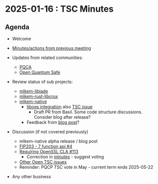 # 2025-01-16 :  TSC Minutes

## Agenda

* Welcome

* [Minutes/actions from previous meeting](https://github.com/pq-code-package/tsc/pull/124/files)

* Updates from related communities:
  * [PQCA](https://github.com/PQCA)
  * [Open Quantum Safe](https://github.com/open-quantum-safe)

* Review status of sub projects:

  * [mlkem-libjade](https://github.com/pq-code-package/mlkem-libjade)
  * [mlkem-rust-libcrux](https://github.com/pq-code-package/mlkem-rust-libcrux)
  * [mlkem-native](https://github.com/pq-code-package/mlkem-c-embedded)
    * [liboqs integration](https://github.com/open-quantum-safe/liboqs/pull/2041) also [TSC issue](https://github.com/pq-code-package/tsc/issues/103)
      * Draft PR from Basil. Some code structure discussions. Consider blog after release?
    * Feedback from [blog post](https://pqca.org/blog/2024/pqca-announces-alpha-release-of-mlkem-native/)?  
  
* Discussion (if not covered previously)

  * mlkem-native alpha release / blog post
  * [FIP203 - 7 function api #4](https://github.com/pq-code-package/tsc/issues/4#issuecomment-2456391348)
  * [Requiring OpenSSL CLA #113](https://github.com/pq-code-package/tsc/issues/113)
    * Correction in [minutes](https://github.com/pq-code-package/tsc/pull/124) - suggest voting
  * [Other Open TSC issues](https://github.com/orgs/pq-code-package/projects/4/views/1)
  * Reminder: PQCP TSC vote in May - current term ends 2025-05-22

* Any other business